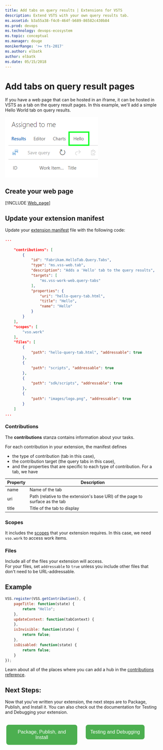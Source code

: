 ```yaml
---
title: Add tabs on query results | Extensions for VSTS
description: Extend VSTS with your own query results tab.
ms.assetid: b3a55a38-f4c0-464f-b689-86582c430b84
ms.prod: devops
ms.technology: devops-ecosystem
ms.topic: conceptual
ms.manager: douge
monikerRange: '>= tfs-2017'
ms.author: elbatk
author: elbatk
ms.date: 05/15/2018
---
```


# Add tabs on query result pages

If you have a web page that can be hosted in an iframe, it can be hosted in VSTS as a tab on the query result pages.
In this example, we'll add a simple Hello World tab on query results.

![Tab location on the VSTS Query Results](../reference/targets/vss/work/web/_img/queryResultsPivotTab.png)

## Create your web page

[!INCLUDE [Web_page](../_shared/procedures/create-web-page.md)]

## Update your extension manifest
Update your [extension manifest](../develop/manifest.md) file with the following code:

```json
...

	"contributions": [
		{
            "id": "Fabrikam.HelloTab.Query.Tabs",
            "type": "ms.vss-web.tab",
            "description": "Adds a 'Hello' tab to the query results",
            "targets": [
                "ms.vss-work-web.query-tabs"
            ],
            "properties": {
                "uri": "hello-query-tab.html",
                "title": "Hello",
                "name": "Hello"
            }
        }
	],
	"scopes": [
		"vso.work"
	],
	"files": [
		{
			"path": "hello-query-tab.html", "addressable": true
		},
		{
			"path": "scripts", "addressable": true
		},
		{
			"path": "sdk/scripts", "addressable": true
		},
		{
			"path": "images/logo.png", "addressable": true
		}
	]
...
```

### Contributions
The **contributions** stanza contains information about your tasks.


For each contribution in your extension, the manifest defines
	
* the type of contribution (tab in this case),
* the contribution target (the query tabs in this case),
* and the properties that are specific to each type of contribution. For a tab, we have

| Property           | Description                                                                                                                         
|--------------------|----------------------------------------------------------------------------------------|                                
| name               | Name of the tab			                                                      |                   
| uri                | Path (relative to the extension's base URI) of the page to surface as the tab       |                   
| title              | Title of the tab to display                                                          | 

### Scopes
It includes the [scopes](./manifest.md#scopes) that your extension requires.
In this case, we need `vso.work` to access work items.

### Files
Include all of the files your extension will access. <br>
For your files, set `addressable` to `true` unless you include other files that don't need to be URL-addressable.
	
## Example
```javascript
VSS.register(VSS.getContribution(), {
    pageTitle: function(state) {
        return "Hello";
    },
    updateContext: function(tabContext) {
    },
    isInvisible: function(state) {
        return false;
    },
    isDisabled: function(state) {
        return false;
    }
});
```

Learn about all of the places where you can add a hub in the [contributions reference](../reference/targets/overview.md).

## Next Steps:

Now that you've written your extension, the next steps are to Package, Publish, and Install it. You can also check out the documentation for Testing and Debugging your extension. 

<div name="row" style="padding-top:15px">
    <div style="vertical-align:top;display:inline-block;float:left;width:50%">
        <div class="index-button" align="right" style="padding-right:10px">
        <a href="../publish/overview.md"><button style="background-color:#4CAF50;border:none;color:white;padding:15px;font-size:16px;margin:4px;cursor:pointer;border-radius:8px;">Package, Publish, and Install</button></a>
        </div>
    </div>
    <div style="vertical-align:top;display:inline-block;float:left;width:50%">
        <div class="index-button" align="left" style="padding-left:10px">
        <a href="../test/debug-in-browser.md"><button style="background-color:#4CAF50;border:none;color:white;padding:15px;font-size:16px;margin:4px;cursor:pointer;border-radius:8px;">Testing and Debugging</button></a>
        </div>
    </div>
</div>
